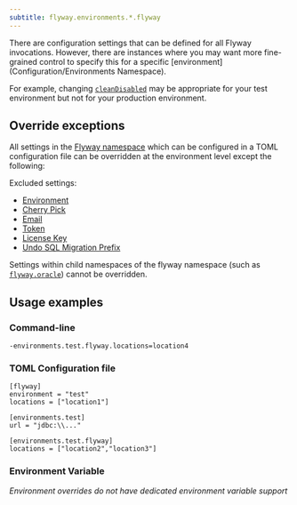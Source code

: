 ```yaml
---
subtitle: flyway.environments.*.flyway
---
```


There are configuration settings that can be defined for all Flyway invocations. However, there are instances where you may want more fine-grained control to specify this for a specific [environment](Configuration/Environments Namespace).

For example, changing [`cleanDisabled`](<Configuration/Flyway Namespace/Flyway Clean Disabled Setting>) may be appropriate for your test environment but not for your production environment.

## Override exceptions

All settings in the [Flyway namespace](<Configuration/Flyway Namespace>) which can be configured in a TOML configuration file can be overridden at the environment level except the following:

Excluded settings:
- [Environment](<Configuration/Flyway Namespace/Flyway Environment Setting>)
- [Cherry Pick](<Configuration/Flyway Namespace/Flyway Cherry Pick Setting>)
- [Email](<Configuration/Flyway Namespace/Flyway Email Setting>)
- [Token](<Configuration/Flyway Namespace/Flyway Token Setting>)
- [License Key](<Configuration/Flyway Namespace/Flyway License Key Setting>)
- [Undo SQL Migration Prefix](<Configuration/Flyway Namespace/Flyway Undo SQL Migration Prefix Setting>)

Settings within child namespaces of the flyway namespace (such as [`flyway.oracle`](<Configuration/Flyway Namespace/Flyway Oracle Namespace>)) cannot be overridden.

## Usage examples

### Command-line

`-environments.test.flyway.locations=location4`

### TOML Configuration file

```
[flyway]
environment = "test"
locations = ["location1"]

[environments.test]
url = "jdbc:\\..."

[environments.test.flyway]
locations = ["location2","location3"]
```

### Environment Variable

<i>Environment overrides do not have dedicated environment variable support</i>